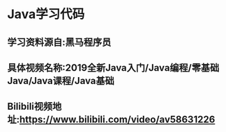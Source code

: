 # Java学习代码
## 学习资料源自:黑马程序员
## 具体视频名称:2019全新Java入门/Java编程/零基础Java/Java课程/Java基础
## Bilibili视频地址:https://www.bilibili.com/video/av58631226
